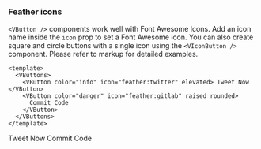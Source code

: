 ### Feather icons

`<VButton />` components work well with Font Awesome Icons.
Add an icon name inside the `icon` prop to set a Font Awesome icon.
You can also create square and circle buttons with a single icon
using the `<VIconButton />` component.
Please refer to markup for detailed examples.

<!--code-->

```vue
<template>
  <VButtons>
    <VButton color="info" icon="feather:twitter" elevated> Tweet Now </VButton>
    <VButton color="danger" icon="feather:gitlab" raised rounded>
      Commit Code
    </VButton>
  </VButtons>
</template>
```

<!--/code-->

<!--example-->

<VButtons>
  <VButton color="info" icon="feather:twitter" elevated>
      Tweet Now
  </VButton>
  <VButton color="danger" icon="feather:gitlab" raised rounded>
      Commit Code
  </VButton>
</VButtons>

<!--/example-->
